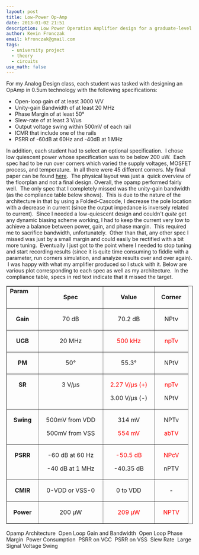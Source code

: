 ```yaml
---
layout: post
title: Low-Power Op-Amp
date: 2013-01-02 21:51
description: Low Power Operation Amplifier design for a graduate-level university class
author: Kevin Fronczak
email: kfronczak@gmail.com
tags:
  - university project
  - theory
  - circuits
use_math: false
---
```


For my Analog Design class, each student was tasked with designing an OpAmp in 0.5um technology with the following specifications:
<ul>
<li>Open-loop gain of at least 3000 V/V</li>
<li>Unity-gain Bandwidth of at least 20 MHz</li>
<li>Phase Margin of at least 50°<b>
</b></li>
<li>Slew-rate of at least 3 V/us</li>
<li>Output voltage swing within 500mV of each rail</li>
<li>ICMR that include one of the rails</li>
<li>PSRR of -60dB at 60Hz and -40dB at 1 MHz</li>
</ul>
In addition, each student had to select an optional specification.  I chose low quiescent power whose specification was to be below 200 uW.  Each spec had to be run over corners which varied the supply voltages, MOSFET process, and temperature.  In all there were 45 different corners.
My final paper can be found <a href="http://kevinfronczak.com/documents/EE610/Fronczak_EE610_Final_Paper.pdf" target="_blank">here</a>.  The physical layout was just a  quick overview of the floorplan and not a final design.
Overall, the opamp performed fairly well.  The only spec that I completely missed was the unity-gain bandwidth (as the compliance table below shows).  This is due to the nature of the architecture in that by using a Folded-Cascode, I decrease the pole location with a decrease in current (since the output impedance is inversely related to current).  Since I needed a low-quiescent design and couldn't <em>quite</em> get any dynamic biasing scheme working, I had to keep the current very low to achieve a balance between power, gain, and phase margin.  This required me to sacrifice bandwidth, unfortunately.  Other than that, any other spec I missed was just by a small margin and could easily be rectified with a bit more tuning.  Eventually I just got to the point where I needed to stop tuning and start recording results (since it is quite time consuming to fiddle with a parameter, run corners simulation, and analyze results over and over again).  I was happy with what my amplifier produced so I stuck with it.
Below are various plot corresponding to each spec as well as my architecture.  In the compliance table, specs in red text indicate that it missed the target.
<table width="420" border="1" cellspacing="0" cellpadding="0" align="right">
<tbody>
<tr>
<td valign="top" width="68"><b>Param</b></td>
<td valign="top" width="158">
<p align="center"><b>Spec</b>
</td>
<td valign="top" width="122">
<p align="center"><b>Value</b>
</td>
<td valign="top" width="74">
<p align="center"><b>Corner</b>
</td>
</tr>
<tr>
<td valign="top" width="68">
<p align="center"><b>Gain</b>
</td>
<td valign="top" width="158">
<p align="center">70 dB
</td>
<td valign="top" width="122">
<p align="center">70.2 dB
</td>
<td valign="top" width="74">
<p align="center">NPtv
</td>
</tr>
<tr>
<td valign="top" width="68">
<p align="center"><b>UGB</b>
</td>
<td valign="top" width="158">
<p align="center">20 MHz
</td>
<td valign="top" width="122">
<p align="center"><span style="color: #ff0000;">500 kHz</span>
</td>
<td valign="top" width="74">
<p align="center"><span style="color: #ff0000;">npTv</span>
</td>
</tr>
<tr>
<td valign="top" width="68">
<p align="center"><b>PM</b>
</td>
<td valign="top" width="158">
<p align="center">50°
</td>
<td valign="top" width="122">
<p align="center">55.3°
</td>
<td valign="top" width="74">
<p align="center">NPtV
</td>
</tr>
<tr>
<td valign="top" width="68">
<p align="center"><b>SR</b>
</td>
<td valign="top" width="158">
<p align="center">3 V/µs
</td>
<td valign="top" width="122">
<p align="center"><span style="color: #ff0000;">2.27 V/µs (+)</span>
<p align="center">3.00 V/µs (-)
</td>
<td valign="top" width="74">
<p align="center"><span style="color: #ff0000;">npTv</span>
<p align="center">NPtV
</td>
</tr>
<tr>
<td valign="top" width="68">
<p align="center"><b>Swing</b>
</td>
<td valign="top" width="158">
<p align="center">500mV from VDD
<p align="center">500mV from VSS
</td>
<td valign="top" width="122">
<p align="center">314 mV
<p align="center"><span style="color: #ff0000;">554 mV</span>
</td>
<td valign="top" width="74">
<p align="center">NPTv
<p align="center"><span style="color: #ff0000;">abTV</span>
</td>
</tr>
<tr>
<td valign="top" width="68">
<p align="center"><b>PSRR</b>
</td>
<td valign="top" width="158">
<p align="center">-60 dB at 60 Hz
<p align="center">-40 dB at 1 MHz
</td>
<td valign="top" width="122">
<p align="center"><span style="color: #ff0000;">-50.5 dB</span>
<p align="center">-40.35 dB
</td>
<td valign="top" width="74">
<p align="center"><span style="color: #ff0000;">NPcV</span>
<p align="center">nPTV
</td>
</tr>
<tr>
<td valign="top" width="68">
<p align="center"><b>CMIR</b>
</td>
<td valign="top" width="158">
<p align="center">0-VDD or VSS-0
</td>
<td valign="top" width="122">
<p align="center">0 to VDD
</td>
<td valign="top" width="74">
<p align="center">-
</td>
</tr>
<tr>
<td valign="top" width="68">
<p align="center"><b>Power</b>
</td>
<td valign="top" width="158">
<p align="center">200 µW
</td>
<td valign="top" width="122">
<p align="center"><span style="color: #ff0000;">209 µW</span>
</td>
<td valign="top" width="74">
<p align="center"><span style="color: #ff0000;">NPTV</span>
</td>
</tr>
</tbody>
</table>
&nbsp;
&nbsp;
<a href="http://kevinfronczak.com/documents/EE610/circuit.png"><img alt="" src="{{ site.baseurl }}/assets/circuit.png" /></a>
Opamp Architecture
<a href="http://kevinfronczak.com/documents/EE610/open_loop_gain_BW.png"><img alt="" src="{{ site.baseurl }}/assets/open_loop_gain_BW.png" /></a>
Open Loop Gain and Bandwidth
<a href="http://kevinfronczak.com/documents/EE610/open_loop_phase_margin.png"><img alt="" src="{{ site.baseurl }}/assets/open_loop_phase_margin.png" /></a>
Open Loop Phase Margin
<a href="http://kevinfronczak.com/documents/EE610/power_consumption.png"><img alt="" src="{{ site.baseurl }}/assets/power_consumption.png" /></a>
Power Consumption
<a href="http://kevinfronczak.com/documents/EE610/PSRR_VCC.png"><img alt="" src="{{ site.baseurl }}/assets/PSRR_VCC.png" /></a>
PSRR on VCC
<a href="http://kevinfronczak.com/documents/EE610/PSRR_VSS.png"><img alt="" src="{{ site.baseurl }}/assets/PSRR_VSS.png" /></a>
PSRR on VSS
<a href="http://kevinfronczak.com/documents/EE610slew_rate.png"><img alt="" src="{{ site.baseurl }}/assets/slew_rate.png" /></a>
Slew Rate
<a href="http://kevinfronczak.com/documents/EE610/voltage_swing.png"><img alt="" src="{{ site.baseurl }}/assets/voltage_swing.png" /></a>
Large Signal Voltage Swing
